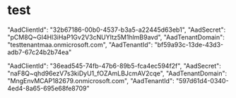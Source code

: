 # test
"AadClientId": "32b67186-00b0-4537-b3a5-a22445d63eb1",
  "AadSecret": "pCM8Q~GI4Hl3iHaP1Gv2V3cNUYItz5M1hlmB9avd",
  "AadTenantDomain": "testtenantmaa.onmicrosoft.com",
  "AadTenantId": "bf59a93c-13de-43d3-adb7-67c24b2b74ea"

  "AadClientId": "36ead545-74fb-47b6-89b5-fca4ec594f2f",
  "AadSecret": "naF8Q~qhd96ezV7s3kiDyU1_fOZAmLBJcmAV2cqe",
  "AadTenantDomain": "MngEnvMCAP182679.onmicrosoft.com",
  "AadTenantId": "597d61d4-0340-4ed4-8a65-695e68fe8709"
